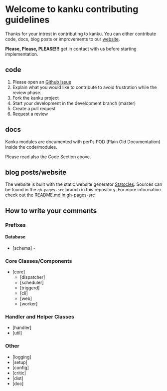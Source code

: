 # Welcome to kanku contributing guidelines

Thanks for your intrest in contributing to kanku.
You can either contribute code, docs, blog posts or improvements to our [website](https://m0ses.github.io/kanku/).

**Please, Please, PLEASE!!!** get in contact with us before starting implementation.

## code

1. Please open an [Github Issue](https://github.com/M0ses/kanku/issues)
2. Explain what you would like to contribute to avoid frustration while the review phase.
3. Fork the kanku project
4. Start your development in the development branch (master)
4. Create a pull request
5. Request a review

## docs

Kanku modules are documented with perl's POD (Plain Old Documentation) inside the code/modules.

Please read also the Code Section above.

## blog posts/website

The website is built with the static website generator [Statocles](http://preaction.me/statocles/).
Sources can be found in the `gh-pages-src` branch in this repository.
For more information check out the [README.md in gh-pages-src](https://github.com/M0ses/kanku/tree/gh-pages-src)

## How to write your comments

### Prefixes

#### Database

* [schema] -

### Core Classes/Components

* [core]
  * [dispatcher]
  * [scheduler]
  * [triggerd]
  * [cli]
  * [web]
  * [worker]

### Handler and Helper Classes

* [handler]
* [util]

### Other

* [logging]
* [setup]
* [config]
* [critic]
* [dist]
* [doc]
